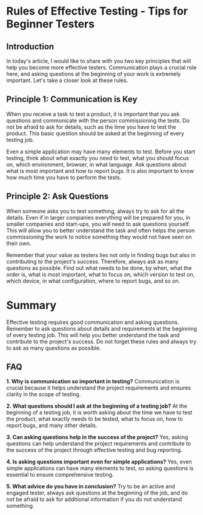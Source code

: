# Rules of Effective Testing - Tips for Beginner Testers

## Introduction

In today's article, I would like to share with you two key principles that will help you become more effective testers. Communication plays a crucial role here, and asking questions at the beginning of your work is extremely important. Let's take a closer look at these rules.

## Principle 1: Communication is Key

When you receive a task to test a product, it is important that you ask questions and communicate with the person commissioning the tests. Do not be afraid to ask for details, such as the time you have to test the product. This basic question should be asked at the beginning of every testing job.

Even a simple application may have many elements to test. Before you start testing, think about what exactly you need to test, what you should focus on, which environment, browser, in what language. Ask questions about what is most important and how to report bugs. It is also important to know how much time you have to perform the tests.

## Principle 2: Ask Questions

When someone asks you to test something, always try to ask for all the details. Even if in larger companies everything will be prepared for you, in smaller companies and start-ups, you will need to ask questions yourself. This will allow you to better understand the task and often helps the person commissioning the work to notice something they would not have seen on their own.

Remember that your value as testers lies not only in finding bugs but also in contributing to the project's success. Therefore, always ask as many questions as possible. Find out what needs to be done, by when, what the order is, what is most important, what to focus on, which version to test on, which device, in what configuration, where to report bugs, and so on.

# Summary

Effective testing requires good communication and asking questions. Remember to ask questions about details and requirements at the beginning of every testing job. This will help you better understand the task and contribute to the project's success. Do not forget these rules and always try to ask as many questions as possible.

## FAQ

**1. Why is communication so important in testing?**
Communication is crucial because it helps understand the project requirements and ensures clarity in the scope of testing.

**2. What questions should I ask at the beginning of a testing job?**
At the beginning of a testing job, it is worth asking about the time we have to test the product, what exactly needs to be tested, what to focus on, how to report bugs, and many other details.

**3. Can asking questions help in the success of the project?**
Yes, asking questions can help understand the project requirements and contribute to the success of the project through effective testing and bug reporting.

**4. Is asking questions important even for simple applications?**
Yes, even simple applications can have many elements to test, so asking questions is essential to ensure comprehensive testing.

**5. What advice do you have in conclusion?**
Try to be an active and engaged tester, always ask questions at the beginning of the job, and do not be afraid to ask for additional information if you do not understand something.